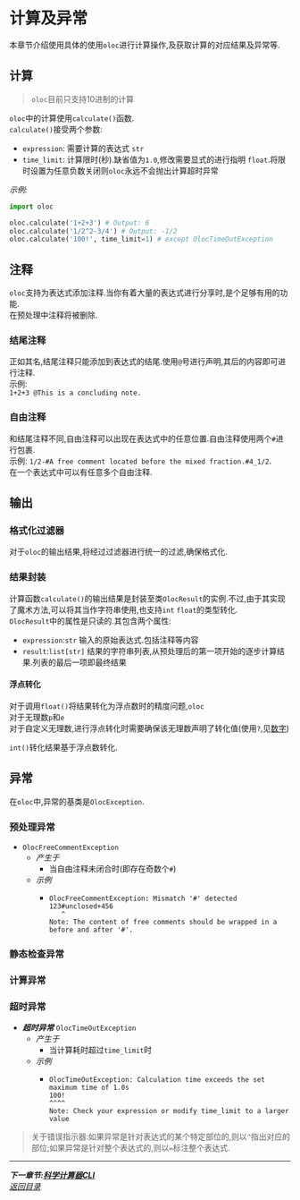 # 计算及异常  

本章节介绍使用具体的使用`oloc`进行计算操作,及获取计算的对应结果及异常等. 

## 计算  

> `oloc`目前只支持10进制的计算  

`oloc`中的计算使用`calculate()`函数.  
`calculate()`接受两个参数:  

- `expression`: 需要计算的表达式 `str`  
- `time_limit`: 计算限时(秒).缺省值为`1.0`,修改需要显式的进行指明 `float`.将限时设置为任意负数关闭则`oloc`永远不会抛出计算超时异常  

*示例:*  

```python
import oloc

oloc.calculate('1+2+3') # Output: 6 
oloc.calculate('1/2^2-3/4') # Output: -1/2
oloc.calculate('100!', time_limit=1) # except OlocTimeOutException 
```

## 注释  
`oloc`支持为表达式添加注释.当你有着大量的表达式进行分享时,是个足够有用的功能.  
在预处理中注释将被删除.  

### 结尾注释  
正如其名,结尾注释只能添加到表达式的结尾.使用`@`号进行声明,其后的内容即可进行注释.  
示例:   
`1+2+3 @This is a concluding note.`  

### 自由注释  
和结尾注释不同,自由注释可以出现在表达式中的任意位置.自由注释使用两个`#`进行包裹.  
示例:
`1/2-#A free comment located before the mixed fraction.#4_1/2`.  
在一个表达式中可以有任意多个自由注释.  

## 输出  

### 格式化过滤器  

对于`oloc`的输出结果,将经过过滤器进行统一的过滤,确保格式化.  

### 结果封装  

计算函数`calculate()`的输出结果是封装至类`OlocResult`的实例.不过,由于其实现了魔术方法,可以将其当作字符串使用,也支持`int` `float`的类型转化.  
`OlocResult`中的属性是只读的.其包含两个属性:  
- `expression`:`str` 输入的原始表达式.包括注释等内容  
- `result`:`list[str]` 结果的字符串列表,从预处理后的第一项开始的逐步计算结果.列表的最后一项即最终结果    

#### 浮点转化  

对于调用`float()`将结果转化为浮点数时的精度问题,`oloc`  
对于无理数`p`和`e`  
对于自定义无理数,进行浮点转化时需要确保该无理数声明了转化值(使用`?`,见[数字](数字.md))  

`int()`转化结果基于浮点数转化.  

## 异常  

在`oloc`中,异常的基类是`OlocException`.  

### 预处理异常  

- `OlocFreeCommentException`  
    - *产生于*  
        - 当自由注释未闭合时(即存在奇数个`#`)  
    - *示例*
        - ```plaintext
          OlocFreeCommentException: Mismatch '#' detected
          123#unclosed+456
             ^
          Note: The content of free comments should be wrapped in a before and after '#'.
          ```

### 静态检查异常  

### 计算异常  

### 超时异常  

- ***超时异常*** `OlocTimeOutException`  
    - *产生于*  
        - 当计算耗时超过`time_limit`时  
    - *示例*  
        - ```plaintext
          OlocTimeOutException: Calculation time exceeds the set maximum time of 1.0s 
          100!
          ^^^^   
          Note: Check your expression or modify time_limit to a larger value  
          ```

> 关于错误指示器:如果异常是针对表达式的某个特定部位的,则以`^`指出对应的部位;如果异常是针对整个表达式的,则以`=`标注整个表达式.  

---  
***下一章节:[科学计算器CLI](科学计算器CLI.md)***  
*[返回目录](使用教程目录.md)*  
